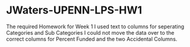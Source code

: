 # JWaters-UPENN-LPS-HW1
The required Homework for Week 1
I used text to columns for seperating Categories and Sub Categories
I could not move the data over to the correct columns for Percent Funded and the two Accidental Columns.
